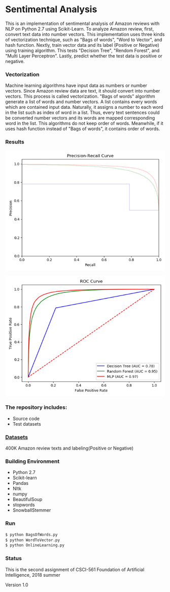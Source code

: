 # Sentimental Analysis

This is an implementation of sentimental analysis of Amazon reviews with NLP on Python 2.7 using Scikit-Learn. To analyze Amazon review, first, convert text data into number vectors. This implementation uses three kinds of vectorization technique, such as "Bags of words", "Word to Vector", and hash function. Nextly, train vector data and its label (Positive or Negative) using training algorithm. This tests "Decision Tree", "Rendom Forest", and "Multi Layer Perceptron". Lastly, predict whether the test data is positive or negative.

### Vectorization

Machine learning algorithms have input data as numbers or number vectors. Since Amazon review data are text, it should convert into number vectors. This process is called vectorization. "Bags of words" algorithm generate a list of words and number vectors. A list contains every words which are contained input data. Naturally, it assigns a number to each word in the list such as index of word in a list. Thus, every text sentences could be converted number vectors and its words are mapped corresponding word in the list. This algorithms do not keep order of words. Meanwhile, if it uses hash function instead of "Bags of words", it contains order of words.


### Results
![Precision_Recall Curve](Precision_Recall_Curve.png)

![ROC Curve](ROC_Curve.png)

### The repository includes:
* Source code
* Test datasets

### [Datasets](https://drive.google.com/file/d/1l02Rc7CemSXzVAnRMDdzAn66rPGXp1WS/view?usp=sharing)

400K Amazon review texts and labeling(Positive or Negative)


### Building Environment
* Python 2.7
* Scikit-learn
* Pandas
* Nltk
* numpy
* BeautifulSoup
* stopwords
* SnowballStemmer

### Run
```bash
$ python BagsOfWords.py
$ python WordToVector.py
$ python OnlineLearning.py
```

### Status

This is the second assignment of CSCI-561 Foundation of Artificial Intelligence, 2018 summer

Version 1.0

